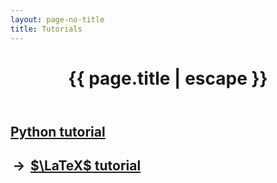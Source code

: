 ```yaml
---
layout: page-no-title
title: Tutorials
---
```


<header class="post-header">
    <h1 class="post-title" style="text-align:center"><i class="far fa-lightbulb fa-fw fa-lg svv"></i>{{ page.title | escape }}</h1>
</header>

## <i class="fab fa-python fa-fw fa-lg fa-notbold svv"></i> [Python tutorial](/tutorials/python/)

## $\,\rightarrow\,$ [$\LaTeX$ tutorial](/tutorials/latex/)


<!-- some code `here`


```python
print("hello")
for i in range(5):
	pass
``` -->

